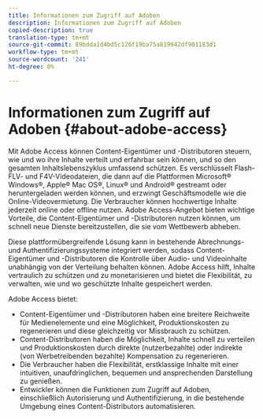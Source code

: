 ```yaml
---
title: Informationen zum Zugriff auf Adoben
description: Informationen zum Zugriff auf Adoben
copied-description: true
translation-type: tm+mt
source-git-commit: 89bdda1d4bd5c126f19ba75a819942df901183d1
workflow-type: tm+mt
source-wordcount: '241'
ht-degree: 0%

---
```



# Informationen zum Zugriff auf Adoben {#about-adobe-access}

Mit Adobe Access können Content-Eigentümer und -Distributoren steuern, wie und wo ihre Inhalte verteilt und erfahrbar sein können, und so den gesamten Inhaltslebenszyklus umfassend schützen. Es verschlüsselt Flash-FLV- und F4V-Videodateien, die dann auf die Plattformen Microsoft® Windows®, Apple® Mac OS®, Linux® und Android® gestreamt oder heruntergeladen werden können, und erzwingt Geschäftsmodelle wie die Online-Videovermietung. Die Verbraucher können hochwertige Inhalte jederzeit online oder offline nutzen. Adobe Access-Angebot bieten wichtige Vorteile, die Content-Eigentümer und -Distributoren nutzen können, um schnell neue Dienste bereitzustellen, die sie vom Wettbewerb abheben.

Diese plattformübergreifende Lösung kann in bestehende Abrechnungs- und Authentifizierungssysteme integriert werden, sodass Content-Eigentümer und -Distributoren die Kontrolle über Audio- und Videoinhalte unabhängig von der Verteilung behalten können. Adobe Access hilft, Inhalte vertraulich zu schützen und zu monetarisieren und bietet die Flexibilität, zu verwalten, wie und wo geschützte Inhalte gespeichert werden.

Adobe Access bietet:

* Content-Eigentümer und -Distributoren haben eine breitere Reichweite für Medienelemente und eine Möglichkeit, Produktionskosten zu regenerieren und diese gleichzeitig vor Missbrauch zu schützen.
* Content-Distributoren haben die Möglichkeit, Inhalte schnell zu verteilen und Produktionskosten durch direkte (nutzerbezahlte) oder indirekte (von Werbetreibenden bezahlte) Kompensation zu regenerieren.
* Die Verbraucher haben die Flexibilität, erstklassige Inhalte mit einer intuitiven, unaufdringlichen, bequemen und ansprechenden Darstellung zu genießen.
* Entwickler können die Funktionen zum Zugriff auf Adoben, einschließlich Autorisierung und Authentifizierung, in die bestehende Umgebung eines Content-Distributors automatisieren.

